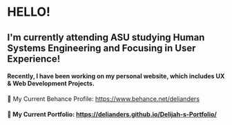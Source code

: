# HELLO!
## I'm currently attending ASU studying Human Systems Engineering and Focusing in User Experience!
<!--
**delianders/delianders** is a ✨ _special_ ✨ repository because its `README.md` (this file) appears on your GitHub profile.

Here are some ideas to get you started:

- 🌱 My Current Behance Profile
- 🌱 I’m currently learning ...
- 👯 I’m looking to collaborate on ...
- 🤔 I’m looking for help with ...
- 💬 Ask me about ...
- 📫 How to reach me: ...
- 😄 Pronouns: ...
- ⚡ Fun fact: ...
-->
#### Recently, I have been working on my personal website, which includes UX & Web Development Projects. 
🌱 My Current Behance Profile: https://www.behance.net/delianders
#### 🌱 My Current Portfolio: https://delianders.github.io/Delijah-s-Portfolio/
